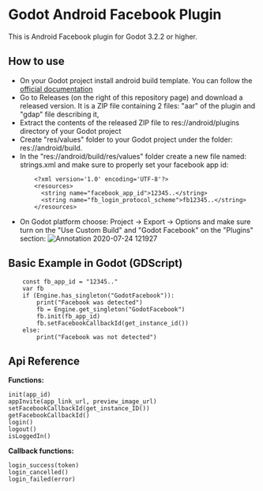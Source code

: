 # Godot Android Facebook Plugin
This is Android Facebook plugin for Godot 3.2.2 or higher.

## How to use
* On your Godot project install android build template. You can follow the [official documentation](https://docs.godotengine.org/en/latest/getting_started/workflow/export/android_custom_build.html)
* Go to Releases (on the right of this repository page) and download a released version. It is a ZIP file containing 2 files: "aar" of the plugin and "gdap" file describing it,
* Extract the contents of the released ZIP file to res://android/plugins directory of your Godot project
* Create "res/values" folder to your Godot project under the folder: res://android/build.
* In the "res://android/build/res/values" folder create a new file named: strings.xml and make sure to properly set your facebook app id:
    ```
        <?xml version='1.0' encoding='UTF-8'?>
        <resources>
          <string name="facebook_app_id">12345..</string>
          <string name="fb_login_protocol_scheme">fb12345..</string>
        </resources>
    ```
* On Godot platform choose: Project -> Export -> Options and make sure turn on the "Use Custom Build" and "Godot Facebook" on the "Plugins" section:
![Annotation 2020-07-24 121927](https://user-images.githubusercontent.com/3739222/88377830-8c48c300-cda8-11ea-8cf1-638bb1c230ee.png)

## Basic Example in Godot (GDScript)
```
    const fb_app_id = "12345.."
    var fb
    if (Engine.has_singleton("GodotFacebook")):
        print("Facebook was detected")
        fb = Engine.get_singleton("GodotFacebook")
        fb.init(fb_app_id)
        fb.setFacebookCallbackId(get_instance_id())
    else:
        print("Facebook was not detected")
```

## Api Reference

**Functions:**
```
init(app_id)
appInvite(app_link_url, preview_image_url)
setFacebookCallbackId(get_instance_ID())
getFacebookCallbackId()
login()
logout()
isLoggedIn()  
```

**Callback functions:**
```
login_success(token)
login_cancelled()
login_failed(error)
```
